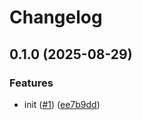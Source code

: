 # Changelog

## 0.1.0 (2025-08-29)


### Features

* init ([#1](https://github.com/devops-roast/readme-weaver/issues/1)) ([ee7b9dd](https://github.com/devops-roast/readme-weaver/commit/ee7b9ddee61927d088c659fb9d075447bbd35c95))
